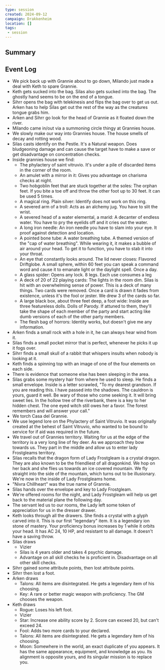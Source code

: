 ```yaml
---
type: session
created: 2024-09-12
campaign: Drakkenheim
location: []
tags:
 - session
---
```



## Summary

## Event Log

- We pick back up with Grannie about to go down, Milando just made a deal with Keth to spare Grannie.
- Keth gets sucked into the bag. Silas also gets sucked into the bag. The ghostly hand seems to be on the end of a tongue. 
- Sihrr opens the bag with telekinesis and flips the bag over to get us out. Arken has to help Silas get out the rest of the way as the creatures tongue grabs him.
- Arken and Sihrr go look for the head of Grannie as it floated down the river.
- Milando came in/out via a summoning circle thingy at Grannies house.
- We slowly make our way into Grannies house. The house smells of decay and rotting wood.
- Silas casts identify on the Pestle. It's a Natural weapon. Does bludgeoning damage and can cause the target have to make a save or get disadvantage on concentration checks.
- Inside grannies house we find:
	- The phylactery of saint vitruvio. It's under a pile of discarded items in the corner of the room.
	- An amulet with a mirror in it: Gives you advantage on charisma checks at night.
	- Two hobgoblin feet that are stuck together at the soles: The orphan feet. If you bite a toe off and throw the other foot up to 30 feet. It can be used 5 times. 
	- A magical ring. Plain silver: Identify does not work on this ring. 
	- A severed arm of a troll: Acts as an alchemy jug. You have to slit the wrist.
	- A severed head of a water elemental, a marid: A decanter of endless water. You have to pry the eyelids off and it cries out the water.
	- A long iron needle: An iron needle you have to slam into your eye. It proof against detection and location.
	- A pointed bone tube: A water breathing tube. A themed version of the "cap of water breathing". While wearing it, it makes a bubble of air around your head. To get it to function, you have to stab it into your throat. 
	- An eye that constantly looks around. The lid never closes: Flavored Driftglobe. A small sphere, within 60 feet you can speak a command word and cause it to emanate light or the daylight spell. Once a day.
	- A glass spider: Opens any lock. 8 legs. Each use consumes a leg
	- A deck of 20 of 22 playing cards: The lights in the room dim. Silas is hit with an overwhelming sense of power. This is a deck of many things. Two cards were removed. Once a card is drawn it fades from existence, unless it's the fool or jester. We drew 3 of the cards so far.
	- A large black box, about three feet deep, a foot wide: Inside are three featureless dolls. Dolls of Parody. If attuned to them, they'll take the shape of each member of the party and start acting like dumb versions of each of the other party members.
	- The flesh bag of horrors: Identity works, but doesn't give me any information.
- Arken finds a small rock with a hole in it, he can always hear wind from it.
- Silas finds a small pocket mirror that is perfect, whenever he picks it up it fogs over.
- Sihrr finds a small skull of a rabbit that whispers insults when nobody is looking at it.
- Keth finds a spinning top with an image of one of the four elements on each side.
- There is evidence that someone else has been sleeping in the area.
- Silas grabs some mystery hair from where he used to sleep. He finds a small envelope. Inside is a letter scrawled, "To my dearest grandson. If you are reading this. I have passed into the shadows. The cauldron is yours, guard it well. Be wary of those who come seeking it. It will bring sweet lies. In the hollow tree of the riverbank, there is a key to her hidden chest. The one eyed witch still owes her a favor. The forest remembers and will answer your call."
- We torch Casa del Grannie.
- We use legend lore on the Phylactery of Saint Vitruvio. It was originally created at the behest of Saint Vitruvio, who wanted to be bound to service for if aid was required in the future.
- We travel out of Grannies territory. Waiting for us at the edge of the territory is a very long line of fey deer. As we approach they bow towards us. They part in the middle and allow us to enter lady Frostgleams territory.
- Silas recalls that the dragon form of Lady Frostgleam is a crystal dragon. They are also known to be the friendliest of all dragonkind. We hop on her back and she flies us towards an ice covered mountain. We fly straight into the side of the mountain, which turns out to be illusionary. We're now in the inside of Lady Frostgleams home.
- "Nivra Chillheart" was the true name of Grannie.
- Silas hands over the envelope and key to Lady Frostgleam.
- We're offered rooms for the night, and Lady Frostgleam will help us get back to the material plane the following day.
- The servant led us to our rooms, the Lady left some token of appreciation for us in the dresser drawer.
- Keth looks through all the drawers. She finds a crystal with a glyph carved into it. This is our first "legendary" item. It is a legendary ion stone of mastery. Your proficiency bonus increases by 1 while it orbits your head. It has AC 24, 10 HP, and resistant to all damage. It doesn't have a saving throw.
- Silas draws
	- Vizier
	- Silas is 4 years older and takes 4 psychic damage.
	- Advantage on all skill checks he is proficient in. Disadvantage on all other skill checks.
- Sihrr gained some attribute points, then lost attribute points.
- Sihrr then lost a foot.
- Arken draws
	- Talons: All items are disintegrated. He gets a legendary item of his choosing.
	- Key: A rare or better magic weapon with proficiency. The GM chooses the weapon.
- Keth draws
	- Rogue: Loses his left foot.
	- Vizier
	- Star: Increase one ability score by 2. Score can exceed 20, but can't exceed 24.
	- Fool: Adds two more cards to your declared.
	- Talons: All items are disintegrated. He gets a legendary item of his choosing.
	- Moon: Somewhere in the world, an exact duplicate of you appears. It has the same appearance, equipment, and knowledge as you. Its alignment is opposite yours, and its singular mission is to replace you. 